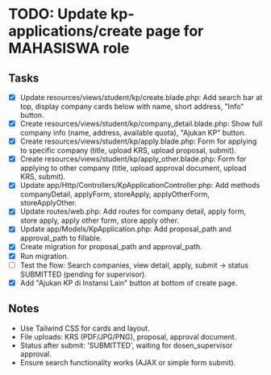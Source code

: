 # TODO: Update kp-applications/create page for MAHASISWA role

## Tasks
- [x] Update resources/views/student/kp/create.blade.php: Add search bar at top, display company cards below with name, short address, "Info" button.
- [x] Create resources/views/student/kp/company_detail.blade.php: Show full company info (name, address, available quota), "Ajukan KP" button.
- [x] Create resources/views/student/kp/apply.blade.php: Form for applying to specific company (title, upload KRS, upload proposal, submit).
- [x] Create resources/views/student/kp/apply_other.blade.php: Form for applying to other company (title, upload approval document, upload KRS, submit).
- [x] Update app/Http/Controllers/KpApplicationController.php: Add methods companyDetail, applyForm, storeApply, applyOtherForm, storeApplyOther.
- [x] Update routes/web.php: Add routes for company detail, apply form, store apply, apply other form, store apply other.
- [x] Update app/Models/KpApplication.php: Add proposal_path and approval_path to fillable.
- [x] Create migration for proposal_path and approval_path.
- [x] Run migration.
- [ ] Test the flow: Search companies, view detail, apply, submit -> status SUBMITTED (pending for supervisor).
- [x] Add "Ajukan KP di Instansi Lain" button at bottom of create page.

## Notes
- Use Tailwind CSS for cards and layout.
- File uploads: KRS (PDF/JPG/PNG), proposal, approval document.
- Status after submit: 'SUBMITTED', waiting for dosen_supervisor approval.
- Ensure search functionality works (AJAX or simple form submit).
